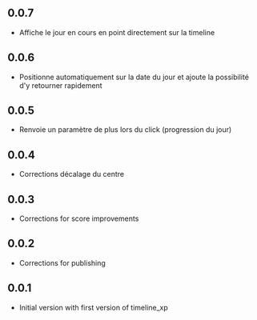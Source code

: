 ## 0.0.7

* Affiche le jour en cours en point directement sur la timeline

## 0.0.6

* Positionne automatiquement sur la date du jour et ajoute la possibilité d'y retourner rapidement

## 0.0.5

* Renvoie un paramètre de plus lors du click (progression du jour)

## 0.0.4

* Corrections décalage du centre

## 0.0.3

* Corrections for score improvements

## 0.0.2

* Corrections for publishing

## 0.0.1

* Initial version with first version of timeline_xp
